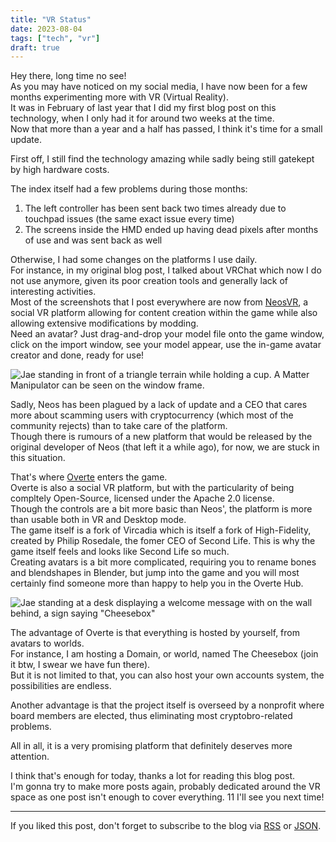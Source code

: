 ```yaml
---
title: "VR Status"
date: 2023-08-04
tags: ["tech", "vr"]
draft: true
---
```


Hey there, long time no see!  
As you may have noticed on my social media, I have now been for a few months experimenting more with VR (Virtual Reality).  
It was in February of last year that I did my first blog post on this technology, when I only had it for around two weeks at the time.  
Now that more than a year and a half has passed, I think it's time for a small update.

First off, I still find the technology amazing while sadly being still gatekept by high hardware costs.  

The index itself had a few problems during those months:
1. The left controller has been sent back two times already due to touchpad issues (the same exact issue every time)
2. The screens inside the HMD ended up having dead pixels after months of use and was sent back as well

Otherwise, I had some changes on the platforms I use daily.  
For instance, in my original blog post, I talked about VRChat which now I do not use anymore, given its poor creation tools and generally lack of interesting activities.  
Most of the screenshots that I post everywhere are now from [NeosVR](https://neos.com), a social VR platform allowing for content creation within the game while also allowing extensive modifications by modding.  
Need an avatar? Just drag-and-drop your model file onto the game window, click on the import window, see your model appear, use the in-game avatar creator and done, ready for use!  

![Jae standing in front of a triangle terrain while holding a cup. A Matter Manipulator can be seen on the window frame.](https://sharex.777.tf/ShareX/2023/08/2023-08-02%2001.58.20.jpg)

Sadly, Neos has been plagued by a lack of update and a CEO that cares more about scamming users with cryptocurrency (which most of the community rejects) than to take care of the platform.  
Though there is rumours of a new platform that would be released by the original developer of Neos (that left it a while ago), for now, we are stuck in this situation.

That's where [Overte](https://overte.org) enters the game.  
Overte is also a social VR platform, but with the particularity of being compltely Open-Source, licensed under the Apache 2.0 license.  
Though the controls are a bit more basic than Neos', the platform is more than usable both in VR and Desktop mode.  
The game itself is a fork of Vircadia which is itself a fork of High-Fidelity, created by Philip Rosedale, the fomer CEO of Second Life. This is why the game itself feels and looks like Second Life so much.  
Creating avatars is a bit more complicated, requiring you to rename bones and blendshapes in Blender, but jump into the game and you will most certainly find someone more than happy to help you in the Overte Hub.  

![Jae standing at a desk displaying a welcome message with on the wall behind, a sign saying "Cheesebox"](https://sharex.777.tf/ShareX/2023/08/overte-snap-by-j4-on-2023-07-31_23-30-55.png)

The advantage of Overte is that everything is hosted by yourself, from avatars to worlds.  
For instance, I am hosting a Domain, or world, named The Cheesebox (join it btw, I swear we have fun there).  
But it is not limited to that, you can also host your own accounts system, the possibilities are endless.

Another advantage is that the project itself is overseed by a nonprofit where board members are elected, thus eliminating most cryptobro-related problems.

All in all, it is a very promising platform that definitely deserves more attention.

I think that's enough for today, thanks a lot for reading this blog post.  
I'm gonna try to make more posts again, probably dedicated around the VR space as one post isn't enough to cover everything.  11
I'll see you next time!

---

If you liked this post, don't forget to subscribe to the blog via [RSS](/blog/index.xml) or [JSON](/blog/index.json).  
